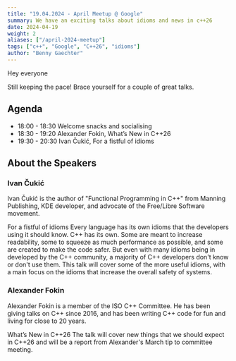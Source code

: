 ```yaml
---
title: "19.04.2024 - April Meetup @ Google"
summary: We have an exciting talks about idioms and news in c++26
date: 2024-04-19
weight: 2
aliases: ["/april-2024-meetup"]
tags: ["c++", "Google", "C++26", "idioms"]
author: "Benny Gaechter"
---
```


Hey everyone

Still keeping the pace! Brace yourself for a couple of great talks.

## Agenda

* 18:00 - 18:30 Welcome snacks and socialising
* 18:30 - 19:20 Alexander Fokin, What’s New in C++26
* 19:30 - 20:30 Ivan Čukić, For a fistful of idioms


## About the Speakers
### Ivan Čukić
Ivan Čukić is the author of "Functional Programming in C++" from Manning Publishing, KDE developer, and advocate of the Free/Libre Software movement.

For a fistful of idioms
Every language has its own idioms that the developers using it should know. C++ has its own. Some are meant to increase readability, some to squeeze as much performance as possible, and some are created to make the code safer. But even with many idioms being in developed by the C++ community, a majority of C++ developers don't know or don't use them. This talk will cover some of the more useful idioms, with a main focus on the idioms that increase the overall safety of systems.

### Alexander Fokin
Alexander Fokin is a member of the ISO C++ Committee. He has been giving talks on C++ since 2016, and has been writing C++ code for fun and living for close to 20 years.

What’s New in C++26
The talk will cover new things that we should expect in C++26 and will be a report from Alexander's March tip to committee meeting.
